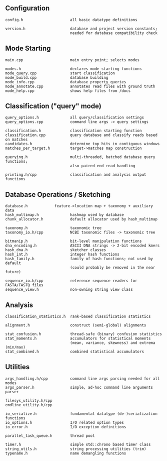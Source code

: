 Configuration
---------------------------------------------------------------------
```
config.h                     all basic datatype definitions

version.h                    database and project version constants;
                             needed for database compatibility check
```

Mode Starting
---------------------------------------------------------------------
```
main.cpp                     main entry point; selects modes

modes.h                      declares mode starting functions
mode_query.cpp               start classification 
mode_build.cpp               database building 
mode_info.cpp                database property queries
mode_annotate.cpp            annotates read files with ground truth
mode_help.cpp                shows help files from /docs
```

Classification ("query" mode)
---------------------------------------------------------------------
```
query_options.h              all query/classification settings 
query_options.cpp            command line args -> query settings

classification.h             classification starting function
classification.cpp           query database and classify reads based on matches 
candidates.h                 determine top hits in contiguous windows
matches_per_target.h         target->matches map construction

querying.h                   multi-threaded, batched database query functions;
                             also paired-end read handling

printing.h/cpp               classification and analysis output functions
```

Database Operations / Sketching
---------------------------------------------------------------------
```                          
database.h            feature->location map + taxonomy + auxiliary data
hash_multimap.h              hashmap used by database
chunk_allocator.h            default allocator used by hash_multimap

taxonomy.h                   taxonomic tree
taxonomy_io.h/cpp            NCBI taxonomic files -> taxonomic tree

bitmanip.h                   bit-level manipulation functions
dna_encoding.h               ASCII DNA strings -> 2-bit encoded kmers
hash_dna.h                   sketcher classes
hash_int.h                   integer hash functions
hash_family.h                family of hash functions; not used by default
                             (could probably be removed in the near future)

sequence_io.h/cpp            reference sequence readers for FASTA/FASTQ files
sequence_view.h              non-owning string view class
```

Analysis
---------------------------------------------------------------------
```
classification_statistics.h  rank-based classification statistics

alignment.h                  construct (semi-global) alignments

stat_confusion.h             thread-safe (binary) confusion statistics
stat_moments.h               accumulators for statistical moments
                             (mean, variance, skewness) and extrema (min/max)
stat_combined.h              combined statistical accumulators
```

Utilities
---------------------------------------------------------------------
```
args_handling.h/cpp          command line args parsing needed for all modes
args_parser.h                simple, ad-hoc command line arguments parser

filesys_utility.h/cpp
cmdline_utility.h/cpp

io_serialize.h               fundamental datatype (de-)serialization functions
io_options.h                 I/O related option types
io_error.h                   I/O exception definitions

parallel_task_queue.h        thread pool

timer.h                      simple std::chrono based timer class
string_utils.h               string processing utilities (trim)
typename.h                   name demangling functions
```
